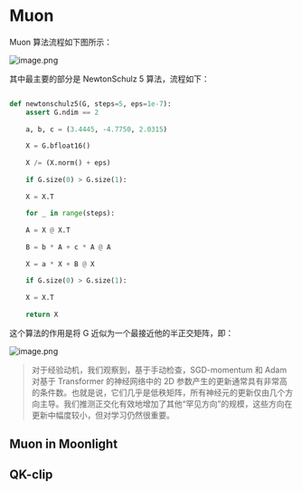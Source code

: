 # Muon

Muon 算法流程如下图所示：

![image.png](https://cdn.jsdelivr.net/gh/vllbc/img4blog//image/20250718103437.png)

其中最主要的部分是 NewtonSchulz 5 算法，流程如下：

```python

def newtonschulz5(G, steps=5, eps=1e-7):
	assert G.ndim == 2
	
	a, b, c = (3.4445, -4.7750, 2.0315)
	
	X = G.bfloat16()
	
	X /= (X.norm() + eps)
	
	if G.size(0) > G.size(1):
	
	X = X.T
	
	for _ in range(steps):
	
	A = X @ X.T
	
	B = b * A + c * A @ A
	
	X = a * X + B @ X
	
	if G.size(0) > G.size(1):
	
	X = X.T
	
	return X
```

这个算法的作用是将 G 近似为一个最接近他的半正交矩阵，即：

![image.png](https://cdn.jsdelivr.net/gh/vllbc/img4blog//image/20250718104749.png)

> 对于经验动机，我们观察到，基于手动检查，SGD-momentum 和 Adam 对基于 Transformer 的神经网络中的 2D 参数产生的更新通常具有非常高的条件数。也就是说，它们几乎是低秩矩阵，所有神经元的更新仅由几个方向主导。我们推测正交化有效地增加了其他“罕见方向”的规模，这些方向在更新中幅度较小，但对学习仍然很重要。


## Muon in Moonlight
##   QK-clip

